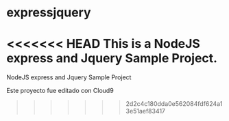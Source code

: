 expressjquery
=============

<<<<<<< HEAD
This is a NodeJS express and Jquery Sample Project.
=======
NodeJS express and Jquery Sample Project


Este proyecto fue editado con Cloud9
>>>>>>> 2d2c4c180dda0e562084fdf624a13e51aef83417
